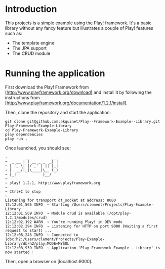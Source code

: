 Introduction
============
This projects is a simple example using the Play! framework. It's a basic library without any fancy feature but illustrates a couple of Play! features such as:
* The template engine
* The JPA support
* The CRUD module

Running the application
=======================
First download the Play! Framework from [http://www.playframework.org/download] and install it by following the instructions from [http://www.playframework.org/documentation/1.2.1/install].

Then, clone the repository and start the application:

    git clone git@github.com:akquinet/Play--Framework-Example--Library.git Play-Framework-Example-Library
	cd Play-Framework-Example-Library
	play dependencies
	play run .
	
Once launched, you should see:

    ~        _            _ 
	~  _ __ | | __ _ _  _| |
	~ | '_ \| |/ _' | || |_|
	~ |  __/|_|\____|\__ (_)
	~ |_|            |__/   
	~
	~ play! 1.2.1, http://www.playframework.org
	~
	~ Ctrl+C to stop
	~ 
	Listening for transport dt_socket at address: 8000
	12:12:01,565 INFO  ~ Starting /Users/clement/Projects/Play-Example-Library
	12:12:01,569 INFO  ~ Module crud is available (/opt/play-1.2.1/modules/crud)
	12:12:02,192 WARN  ~ You're running Play! in DEV mode
	12:12:02,294 INFO  ~ Listening for HTTP on port 9000 (Waiting a first request to start) ...
	12:12:08,243 INFO  ~ Connected to jdbc:h2:/Users/clement/Projects/Play-Example-Library/db/h2/play;MODE=MYSQL
	12:12:08,939 INFO  ~ Application 'Play Framework Example - Library' is now started !
	
Then, open a browser on [localhost:9000]. 